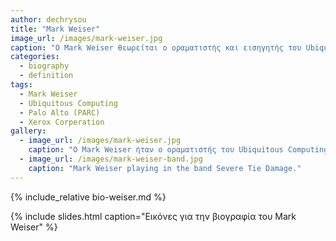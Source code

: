 ```yaml
---
author: dechrysou
title: "Mark Weiser"
image_url: /images/mark-weiser.jpg
caption: "O Mark Weiser θεωρείται o οραματιστής και εισηγητής του Ubiquitous Computing και οι ιδέες του έχουν επηρεάσει πολλούς επιστήμονες στον κόσμο."
categories:
  - biography
  - definition
tags:
  - Mark Weiser
  - Ubiquitous Computing
  - Palo Alto (PARC)
  - Xerox Corperation
gallery:
  - image_url: /images/mark-weiser.jpg
    caption: "Ο Mark Weiser ήταν ο οραματιστής του Ubiquitous Computing."
  - image_url: /images/mark-weiser-band.jpg
    caption: "Mark Weiser playing in the band Severe Tie Damage."
---
```


{% include_relative bio-weiser.md %}

{% include slides.html caption="Εικόνες για την βιογραφία του Mark Weiser" %}
